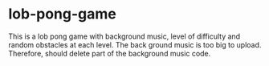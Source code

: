 # lob-pong-game
This is a lob pong game with background music, level of difficulty and random obstacles at each level. 
The back ground music is too big to upload. Therefore, should delete part of the background music code. 
